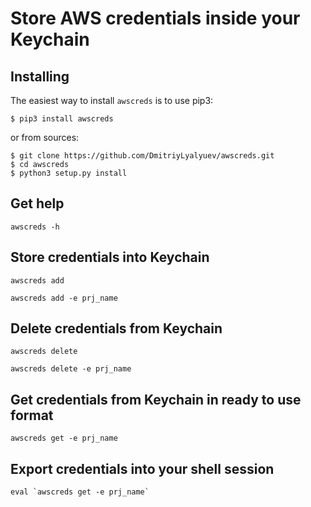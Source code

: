 # Store AWS credentials inside your Keychain

## Installing

The easiest way to install `awscreds` is to use pip3:

    $ pip3 install awscreds

or from sources:

    $ git clone https://github.com/DmitriyLyalyuev/awscreds.git
    $ cd awscreds
    $ python3 setup.py install

## Get help

`awscreds -h`

## Store credentials into Keychain

`awscreds add`

`awscreds add -e prj_name`

## Delete credentials from Keychain

`awscreds delete`

`awscreds delete -e prj_name`

## Get credentials from Keychain in ready to use format

`awscreds get -e prj_name`

## Export credentials into your shell session

```
eval `awscreds get -e prj_name`
```
